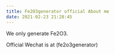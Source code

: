 ```yaml
---
title: Fe2O3generator official About me
date: 2021-02-23 21:28:45
---
```


We only generate Fe2O3.

Official Wechat is at (fe2o3generator)
